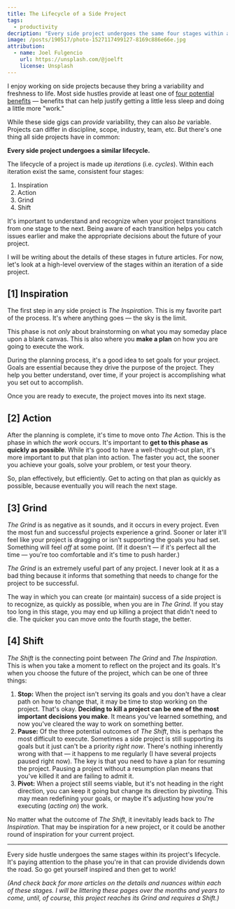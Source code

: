 ```yaml
---
title: The Lifecycle of a Side Project
tags:
  - productivity
decription: "Every side project undergoes the same four stages within an iteration of its lifecycle. Read a high-level overview of each stage before diving in deeper for more information."
image: /posts/190517/photo-1527117499127-8169c886e66e.jpg
attribution:
  - name: Joel Fulgencio
    url: https://unsplash.com/@joelft
    license: Unsplash
---
```


I enjoy working on side projects because they bring a variability and freshness to life. Most side hustles provide at least one of [four potential benefits](/posts/4-reasons-to-work-on-side-projects) — benefits that can help justify getting a little less sleep and doing a little more "work."

While these side gigs can _provide_ variability, they can also _be_ variable. Projects can differ in discipline, scope, industry, team, etc. But there's one thing all side projects have in common:

**Every side project undergoes a similar lifecycle.**

The lifecycle of a project is made up _iterations_ (i.e. _cycles_). Within each iteration exist the same, consistent four stages:

1. Inspiration
2. Action
3. Grind
4. Shift

It's important to understand and recognize when your project transitions from one stage to the next. Being aware of each transition helps you catch issues earlier and make the appropriate decisions about the future of your project.

I will be writing about the details of these stages in future articles. For now, let's look at a high-level overview of the stages within an iteration of a side project.

## [1] Inspiration

The first step in any side project is _The Inspiration_. This is my favorite part of the process. It's where anything goes — the sky is the limit.

This phase is not _only_ about brainstorming on what you may someday place upon a blank canvas. This is also where you **make a plan** on how you are going to execute the work.

During the planning process, it's a good idea to set goals for your project. Goals are essential because they drive the purpose of the project. They help you better understand, over time, if your project is accomplishing what you set out to accomplish.

Once you are ready to execute, the project moves into its next stage.

## [2] Action

After the planning is complete, it's time to move onto _The Action_. This is the phase in which _the work_ occurs. It's important to **get to this phase as quickly as possible**. While it's good to have a well-thought-out plan, it's more important to put that plan into action. The faster you act, the sooner you achieve your goals, solve your problem, or test your theory.

So, plan effectively, but efficiently. Get to acting on that plan as quickly as possible, because eventually you will reach the next stage.

## [3] Grind

_The Grind_ is as negative as it sounds, and it occurs in every project. Even the most fun and successful projects experience a grind. Sooner or later it'll feel like your project is dragging or isn't supporting the goals you had set. Something will feel _off_ at some point. (If it doesn't — if it's perfect all the time — you're too comfortable and it's time to push harder.)

_The Grind_ is an extremely useful part of any project. I never look at it as a bad thing because it informs that something that needs to change for the project to be successful.

The way in which you can create (or maintain) success of a side project is to recognize, as quickly as possible, when you are in _The Grind_. If you stay too long in this stage, you may end up killing a project that didn't need to die. The quicker you can move onto the fourth stage, the better.

## [4] Shift

_The Shift_ is the connecting point between _The Grind_ and _The Inspiration_. This is when you take a moment to reflect on the project and its goals. It's when you choose the future of the project, which can be one of three things:

1. **Stop:** When the project isn't serving its goals and you don't have a clear path on how to change that, it may be time to stop working on the project. That's okay. **Deciding to kill a project can be one of the most important decisions you make**. It means you've learned something, and now you've cleared the way to work on something better.
2. **Pause:** Of the three potential outcomes of _The Shift_, this is perhaps the most difficult to execute. Sometimes a side project is still supporting its goals but it just can't be a priority _right now_. There's nothing inherently wrong with that — it happens to me regularly (I have several projects paused right now). The key is that you need to have a plan for resuming the project. Pausing a project without a resumption plan means that you've killed it and are failing to admit it.
3. **Pivot:** When a project still seems viable, but it's not heading in the right direction, you can keep it going but change its direction by pivoting. This may mean redefining your goals, or maybe it's adjusting how you're executing (_acting on_) the work.

No matter what the outcome of _The Shift_, it inevitably leads back to _The Inspiration_. That may be inspiration for a new project, or it could be another round of inspiration for your current project.

---

Every side hustle undergoes the same stages within its project's lifecycle. It's paying attention to the phase you're in that can provide dividends down the road. So go get yourself inspired and then get to work!

_(And check back for more articles on the details and nuances within each of these stages. I will be littering these pages over the months and years to come, until, of course, this project reaches its Grind and requires a Shift.)_
